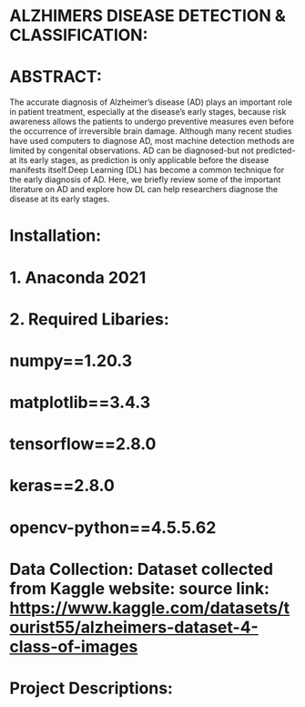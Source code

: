 # ALZHIMERS DISEASE DETECTION & CLASSIFICATION:
# ABSTRACT: 
The accurate diagnosis of Alzheimer’s disease (AD) plays an important role in patient treatment, especially at the disease’s early stages, because risk awareness allows the patients to undergo preventive measures even before the occurrence of irreversible brain damage. Although many recent studies have used computers to diagnose AD, most machine detection methods are limited by congenital observations. AD can be diagnosed-but not predicted-at its early stages, as prediction is only applicable before the disease manifests itself.Deep Learning (DL) has become a common technique for the early diagnosis of AD. Here, we briefly
review some of the important literature on AD and explore how DL can help researchers diagnose the disease
at its early stages.

# Installation:
# 1. Anaconda 2021
# 2. Required Libaries:
#    numpy==1.20.3
#    matplotlib==3.4.3
#    tensorflow==2.8.0
#    keras==2.8.0
#    opencv-python==4.5.5.62

# Data Collection:  Dataset collected from Kaggle website:  source link: https://www.kaggle.com/datasets/tourist55/alzheimers-dataset-4-class-of-images

# Project Descriptions:

